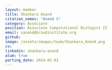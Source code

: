 ```yaml
---
layout: member
title: Shankara Anand
citation_names: "Anand S"
category: Associate
position: Associate Computational Biologist II
email: sanand@broadinstitute.org
github:
image: /assets/images/team/Shankara_Anand.png
cv:
linkedin: shankara-anand
alum: true
parting_date: 2024-05-01
---
```

